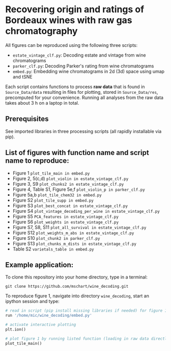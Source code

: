 # Recovering origin and ratings of Bordeaux wines with raw gas chromatography

All figures can be reproduced using the following three scripts:

* `estate_vintage_clf.py`: Decoding estate and vintage from wine chromatograms
* `parker_clf.py`: Decoding Parker's rating from wine chromatograms
* `embed.py`: Embedding wine chromatograms in 2d (3d) space using umap and tSNE

Each script contains functions to process **raw data** that is found in `Source_Data/data` 
resulting in files for plotting, stored in `Source_Data/res`, precomputed for your convenience. 
Running all analyses from the raw data takes about 3 h on a laptop in total. 

## Prerequisites

See imported libraries in three processing scripts (all rapidly installable via pip).

## List of figures with function name and script name to reproduce:

* Figure 1 `plot_tile_main in embed.py`
* Figure 2, 5(c,d) `plot_violin in estate_vintage_clf.py`
* Figure 3, S9 `plot_chunks2 in estate_vintage_clf.py`
* Figure 4, Table S1, Figure 5e,f `plot_violin_p in parker_clf.py`
* Figure 5a,b `plot_tile_chem32 in embed.py`
* Figure S2 `plot_tile_supp in embed.py`
* Figure S3 `plot_best_concat in estate_vintage_clf.py`
* Figure S4 `plot_vintage_decoding_per_wine in estate_vintage_clf.py`
* Figure S5 `PCA_features in estate_vintage_clf.py`
* Figure S6 `plot_weights in estate_vintage_clf.py`
* Figure S7, S8, S11 `plot_all_survival in estate_vintage_clf.py`
* Figure S12 `plot_weights_m_abs in estate_vintage_clf.py`
* Figure S10 `plot_chunk2 in parker_clf.py`
* Figure S13 `plot_chunks_m_dists in estate_vintage_clf.py`
* Table S2 `varietals_table in embed.py`

## Example application:
To clone this repository into your home directory, type in a terminal:

`git clone https://github.com/mschart/wine_decoding.git`

To reproduce figure 1, navigate into directory `wine_decoding`,
start an ipython session and type:

```python
# read in script (pip install missing libraries if needed) for figure 1
run '/home/mic/wine_decoding/embed.py'

# activate interactive plotting
plt.ion()

# plot figure 1 by running listed function (loading in raw data directly)
plot_tile_main()
```














